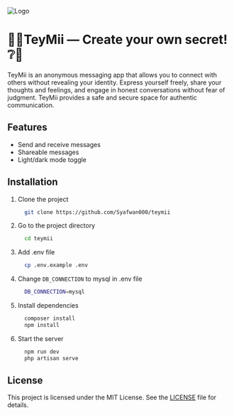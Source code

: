 
![Logo](https://dev-to-uploads.s3.amazonaws.com/uploads/articles/th5xamgrr6se0x5ro4g6.png)


# 💬❔TeyMii — Create your own secret! ❔💬

TeyMii is an anonymous messaging app that allows you to connect with others without revealing your identity. Express yourself freely, share your thoughts and feelings, and engage in honest conversations without fear of judgment. TeyMii provides a safe and secure space for authentic communication.


## Features

- Send and receive messages
- Shareable messages
- Light/dark mode toggle


## Installation

1. Clone the project

    ```bash
      git clone https://github.com/Syafwan000/teymii
    ```

2. Go to the project directory

    ```bash
      cd teymii
    ```

3. Add .env file

    ```bash
      cp .env.example .env
    ```

4. Change `DB_CONNECTION` to mysql in .env file

   ```bash
     DB_CONNECTION=mysql
   ```

6. Install dependencies

    ```bash
      composer install
      npm install
    ```

7. Start the server

    ```bash
      npm run dev
      php artisan serve
    ```


## License

This project is licensed under the MIT License. See the [LICENSE](https://choosealicense.com/licenses/mit/) file for details.
